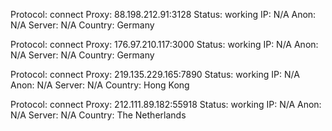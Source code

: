 Protocol: connect
Proxy: 88.198.212.91:3128
Status: working
IP: N/A
Anon: N/A
Server: N/A
Country: Germany

Protocol: connect
Proxy: 176.97.210.117:3000
Status: working
IP: N/A
Anon: N/A
Server: N/A
Country: Germany

Protocol: connect
Proxy: 219.135.229.165:7890
Status: working
IP: N/A
Anon: N/A
Server: N/A
Country: Hong Kong

Protocol: connect
Proxy: 212.111.89.182:55918
Status: working
IP: N/A
Anon: N/A
Server: N/A
Country: The Netherlands

